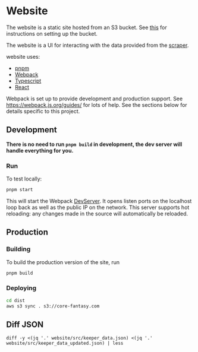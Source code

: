 # Website
The website is a static site hosted from an S3 bucket. See [this](https://docs.aws.amazon.com/AmazonS3/latest/userguide/website-hosting-custom-domain-walkthrough.html)
for instructions on setting up the bucket.

The website is a UI for interacting with the data provided from the [scraper](../scraper).

website uses:
* [pnpm](https://pnpm.io)
* [Webpack](https://webpack.js.org)
* [Typescript](https://www.typescriptlang.org)
* [React](https://react.dev/)

Webpack is set up to provide development and production support. See https://webpack.js.org/guides/ for lots of help.
See the sections below for details specific to this project.

## Development

**There is no need to run `pnpm build` in development, the dev server will handle everything for you.**

### Run
To test locally:
```bash
pnpm start
```
This will start the Webpack [DevServer](https://webpack.js.org/configuration/dev-server/). It opens listen ports
on the localhost loop back as well as the public IP on the network. This server supports hot reloading: any changes
made in the source will automatically be reloaded.

## Production

### Building
To build the production version of the site, run
```bash
pnpm build
```

### Deploying
```bash
cd dist
aws s3 sync . s3://core-fantasy.com
```

## Diff JSON
`diff -y <(jq '.' website/src/keeper_data.json) <(jq '.' website/src/keeper_data_updated.json) | less`
